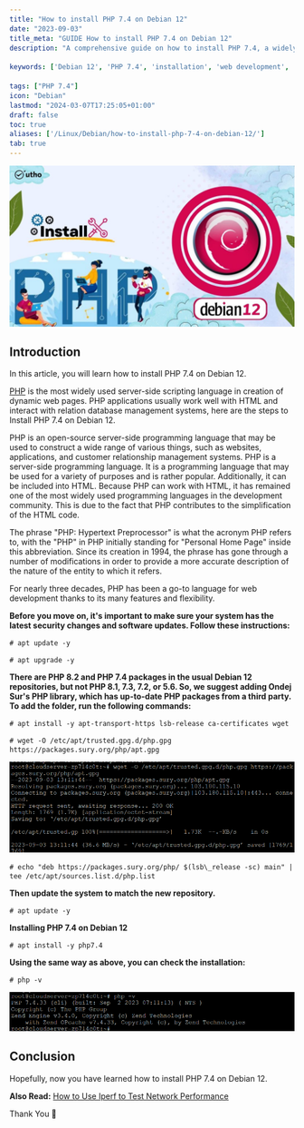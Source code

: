 ```yaml
---
title: "How to install PHP 7.4 on Debian 12"
date: "2023-09-03"
title_meta: "GUIDE How to install PHP 7.4 on Debian 12"
description: "A comprehensive guide on how to install PHP 7.4, a widely-used programming language for web development, on Debian 12."

keywords: ['Debian 12', 'PHP 7.4', 'installation', 'web development', 'programming language', 'Linux', 'server']

tags: ["PHP 7.4"]
icon: "Debian"
lastmod: "2024-03-07T17:25:05+01:00"
draft: false
toc: true
aliases: ['/Linux/Debian/how-to-install-php-7-4-on-debian-12/']
tab: true
---
```


![How to install PHP 7.4 on Debian 12](images/How-to-install-PHP-7.4-on-Debian-12-1024x576.jpg)

## Introduction

In this article, you will learn how to install PHP 7.4 on Debian 12.

[PHP](https://en.wikipedia.org/wiki/PHP) is the most widely used server-side scripting language in creation of dynamic web pages. PHP applications usually work well with HTML and interact with relation database management systems, here are the steps to Install PHP 7.4 on Debian 12.

PHP is an open-source server-side programming language that may be used to construct a wide range of various things, such as websites, applications, and customer relationship management systems. PHP is a server-side programming language. It is a programming language that may be used for a variety of purposes and is rather popular. Additionally, it can be included into HTML. Because PHP can work with HTML, it has remained one of the most widely used programming languages in the development community. This is due to the fact that PHP contributes to the simplification of the HTML code.

The phrase "PHP: Hypertext Preprocessor" is what the acronym PHP refers to, with the "PHP" in PHP initially standing for "Personal Home Page" inside this abbreviation. Since its creation in 1994, the phrase has gone through a number of modifications in order to provide a more accurate description of the nature of the entity to which it refers.

For nearly three decades, PHP has been a go-to language for web development thanks to its many features and flexibility.

**Before you move on, it's important to make sure your system has the latest security changes and software updates. Follow these instructions:**

```
# apt update -y

```

```
# apt upgrade -y

```

**There are PHP 8.2 and PHP 7.4 packages in the usual Debian 12 repositories, but not PHP 8.1, 7.3, 7.2, or 5.6. So, we suggest adding Ondej Sur's PHP library, which has up-to-date PHP packages from a third party. To add the folder, run the following commands:**

```
# apt install -y apt-transport-https lsb-release ca-certificates wget

```

```
# wget -O /etc/apt/trusted.gpg.d/php.gpg https://packages.sury.org/php/apt.gpg

```

![How to install PHP 7.4 on Debian 12](images/image-1283.png)

```
# echo "deb https://packages.sury.org/php/ $(lsb\_release -sc) main" | tee /etc/apt/sources.list.d/php.list

```

**Then update the system to match the new repository.**

```
# apt update -y

```

**Installing PHP 7.4 on Debian 12**

```
# apt install -y php7.4

```

**Using the same way as above, you can check the installation:**

```
# php -v

```

![PHP 7.4 on Debian](images/image-1282.png)

## Conclusion

Hopefully, now you have learned how to install PHP 7.4 on Debian 12.

**Also Read:** [How to Use Iperf to Test Network Performance](https://utho.com/docs/tutorial/how-to-use-iperf-to-test-network-performance/)

Thank You 🙂

